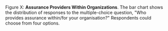 Figure X: **Assurance Providers Within Organizations**. The bar chart shows the distribution of responses to the multiple-choice question, "Who provides assurance within/for your organisation?" Respondents could choose from four options.